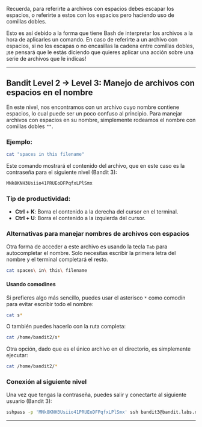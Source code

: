 Recuerda, para referirte a archivos con espacios debes escapar los espacios, o referirte a estos con los espacios pero haciendo uso de comillas dobles.

Esto es así debido a la forma que tiene Bash de interpretar los archivos a la hora de aplicarles un comando. En caso de referirte a un archivo con espacios, si no los escapas o no encasillas la cadena entre comillas dobles, ¡se pensará que le estás diciendo que quieres aplicar una acción sobre una serie de archivos que le indicas!

---

## Bandit Level 2 → Level 3: Manejo de archivos con espacios en el nombre

En este nivel, nos encontramos con un archivo cuyo nombre contiene espacios, lo cual puede ser un poco confuso al principio. Para manejar archivos con espacios en su nombre, simplemente rodeamos el nombre con comillas dobles `""`.

### Ejemplo:

```bash
cat "spaces in this filename"
```

Este comando mostrará el contenido del archivo, que en este caso es la contraseña para el siguiente nivel (Bandit 3):

```bash
MNk8KNH3Usiio41PRUEoDFPqfxLPlSmx
```

### Tip de productividad:

- **Ctrl + K**: Borra el contenido a la derecha del cursor en el terminal.
- **Ctrl + U**: Borra el contenido a la izquierda del cursor.

### Alternativas para manejar nombres de archivos con espacios

Otra forma de acceder a este archivo es usando la tecla `Tab` para autocompletar el nombre. Solo necesitas escribir la primera letra del nombre y el terminal completará el resto.

```bash
cat spaces\ in\ this\ filename
```

#### Usando comodines

Si prefieres algo más sencillo, puedes usar el asterisco `*` como comodín para evitar escribir todo el nombre:

```bash
cat s*
```

O también puedes hacerlo con la ruta completa:

```bash
cat /home/bandit2/s*
```

Otra opción, dado que es el único archivo en el directorio, es simplemente ejecutar:

```bash
cat /home/bandit2/*
```

### Conexión al siguiente nivel

Una vez que tengas la contraseña, puedes salir y conectarte al siguiente usuario (Bandit 3):

```bash
sshpass -p 'MNk8KNH3Usiio41PRUEoDFPqfxLPlSmx' ssh bandit3@bandit.labs.overthewire.org -p 2220
```

---
